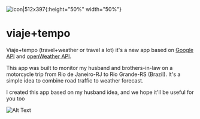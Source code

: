 ![icon|512x397](https://github.com/mabelcalim/viajemaistempo/blob/master/icon.png){:height="50%" width="50%"}

viaje+tempo
=====
Viaje+tempo (travel+weather or travel a lot) it's a new app based on [Google API](https://developers.google.com/apis-explorer/) and [openWeather API](https://openweathermap.org/). 

This app was built to monitor my husband and brothers-in-law on a motorcycle trip from Rio de Janeiro-RJ to Rio Grande-RS (Brazil). It's a simple idea to combine road traffic to weather forecast. 

I created this app based on my husband idea, and we hope it'll be useful for you too

![Alt Text](https://github.com/mabelcalim/viajemaistempo/blob/master/viaje%2Btempo.gif)
